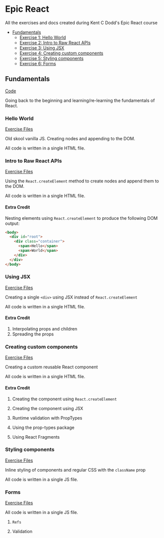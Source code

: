 # Epic React

All the exercises and docs created during Kent C Dodd's Epic React course

- [Fundamentals](#Fundamentals)
  - [Exercise 1: Hello World](#Hello-World)
  - [Exercise 2: Intro to Raw React APIs](#Intro-to-Raw-React-APIs)
  - [Exercise 3: Using JSX](#Using-JSX)
  - [Exercise 4: Creating custom components](#Creating-custom-components)
  - [Exercise 5: Styling components](#Styling-components)
  - [Exercise 6: Forms](#Forms)

## Fundamentals

[Code](https://github.com/tanyapowell/epic-react/tree/main/react-fundamentals)

Going back to the beginning and learning/re-learning the fundamentals of React.

### Hello World

[Exercise Files](https://github.com/tanyapowell/epic-react/blob/main/react-fundamentals/src/exercise/01.html)

Old skool vanilla JS. Creating nodes and appending to the DOM.

All code is written in a single HTML file.

### Intro to Raw React APIs

[Exercise Files](https://github.com/tanyapowell/epic-react/blob/main/react-fundamentals/src/exercise/02.html)

Using the `React.createElement` method to create nodes and append them to the DOM.

All code is written in a single HTML file.

#### Extra Credit

Nesting elements using `React.createElement` to produce the following DOM output:

``` html
<body>
  <div id="root">
    <div class="container">
      <span>Hello</span>
      <span>World</span>
    </div>
  </div>
</body>
```

### Using JSX

[Exercise Files](https://github.com/tanyapowell/epic-react/blob/main/react-fundamentals/src/exercise/03.html)

Creating a single `<div>` using JSX instead of `React.createElement`

All code is written in a single HTML file.

#### Extra Credit

1. Interpolating props and children
2. Spreading the props

### Creating custom components

[Exercise Files](https://github.com/tanyapowell/epic-react/blob/main/react-fundamentals/src/exercise/04.html)

Creating a custom reusable React component

All code is written in a single HTML file.

#### Extra Credit

1. Creating the component using `React.createElement`

2. Creating the component using JSX

3. Runtime validation with PropTypes

4. Using the prop-types package

5. Using React Fragments

### Styling components

[Exercise Files](https://github.com/tanyapowell/epic-react/blob/main/react-fundamentals/src/exercise/05.js)

Inline styling of components and regular CSS with the `className` prop

All code is written in a single JS file.

### Forms

[Exercise Files](https://github.com/tanyapowell/epic-react/blob/main/react-fundamentals/src/exercise/06.js)

All code is written in a single JS file.

1. `Refs`

2. Validation
